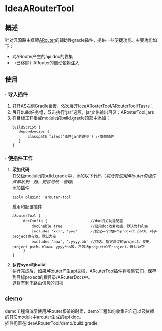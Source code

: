 ﻿IdeaARouterTool
===========

## **概述**
针对开源路由框架[ARouter](https://github.com/alibaba/ARouter)的辅助性gradle插件，提供一些便捷功能。主要功能如下：
+ 对ARouter产生的api doc的收集
+ ~~（已移除）ARouter的自动依赖注入~~

## **使用**

### **· 导入插件**
  1. 打开AS右侧Gradle面板，依次展开IdeaARouterTool/ARouterTool/Tasks；
  2. 展开build任务组，双击执行“jar”选项，jar文件输出目录：ARouterTool/jars
  3. 在目标工程根或module的build.gradle顶部中添加：
     ```
     buildScript {
        dependencies {
            classpath files('插件jar的路径') //依赖插件
        }
     }
     ```

### **· 使插件工作**
1. **添加代码**  
   在父级module的build.gradle中，添加以下代码（*将所有使用ARouter的组件库都放到一起，更容易统一管理*）  
   添加插件
   ```
   apply plugin: 'arouter-tool'
   ```
   启用和配置插件
   ```
   ARouterTool {
        docConfig {                    //doc相关功能配置
            docEnable true             //启用doc收集功能，默认为false       
            includes 'xxx', 'yyy'      //指定一个或多个project path，对子project也有效。默认为空
            excludes 'aaa', ':yyyy:bb' //可选。指定跳过的project，使用project path。如aaa，yyyy/bb等，不包括project的子project。默认为空       
        }           
   }
    ```
2. **执行sync和build**  
    执行完成后，如果ARouter产生api文档，ARouterTool插件将收集它们，保存到目标project的根目录/ARouterDocs中。  
    这将有利于路由信息的归档

## **demo**
demo工程将演示使用ARouter框架的时候，demo工程如何收集它自己以及依赖的其它module中arouter生成的api doc。  
插件配置在IdeaARouterTool/demo/build.gradle

